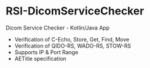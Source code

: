 # RSI-DicomServiceChecker
Dicom Service Checker - Kotlin/Java App

- Verification of C-Echo, Store, Get, Find, Move
- Verification of QIDO-RS, WADO-RS, STOW-RS
- Supports IP & Port Range
- AETitle specification

